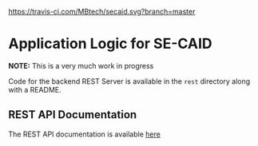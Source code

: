 https://travis-ci.com/MBtech/secaid.svg?branch=master

# Application Logic for SE-CAID
**NOTE:** This is a very much work in progress

Code for the backend REST Server is available in the `rest` directory along with a README.

## REST API Documentation
The REST API documentation is available [here](https://mbtech.github.io/secaid)

